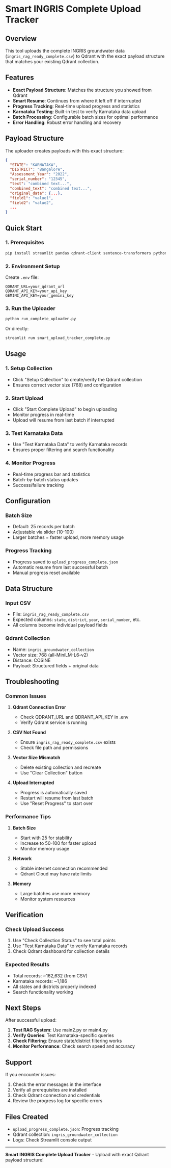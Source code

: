 # Smart INGRIS Complete Upload Tracker

## Overview
This tool uploads the complete INGRIS groundwater data (`ingris_rag_ready_complete.csv`) to Qdrant with the exact payload structure that matches your existing Qdrant collection.

## Features
- **Exact Payload Structure**: Matches the structure you showed from Qdrant
- **Smart Resume**: Continues from where it left off if interrupted
- **Progress Tracking**: Real-time upload progress and statistics
- **Karnataka Testing**: Built-in test to verify Karnataka data upload
- **Batch Processing**: Configurable batch sizes for optimal performance
- **Error Handling**: Robust error handling and recovery

## Payload Structure
The uploader creates payloads with this exact structure:
```json
{
  "STATE": "KARNATAKA",
  "DISTRICT": "Bangalore",
  "Assessment_Year": "2022",
  "serial_number": "12345",
  "text": "combined text...",
  "combined_text": "combined text...",
  "original_data": {...},
  "field1": "value1",
  "field2": "value2",
  ...
}
```

## Quick Start

### 1. Prerequisites
```bash
pip install streamlit pandas qdrant-client sentence-transformers python-dotenv
```

### 2. Environment Setup
Create `.env` file:
```env
QDRANT_URL=your_qdrant_url
QDRANT_API_KEY=your_api_key
GEMINI_API_KEY=your_gemini_key
```

### 3. Run the Uploader
```bash
python run_complete_uploader.py
```

Or directly:
```bash
streamlit run smart_upload_tracker_complete.py
```

## Usage

### 1. Setup Collection
- Click "Setup Collection" to create/verify the Qdrant collection
- Ensures correct vector size (768) and configuration

### 2. Start Upload
- Click "Start Complete Upload" to begin uploading
- Monitor progress in real-time
- Upload will resume from last batch if interrupted

### 3. Test Karnataka Data
- Use "Test Karnataka Data" to verify Karnataka records
- Ensures proper filtering and search functionality

### 4. Monitor Progress
- Real-time progress bar and statistics
- Batch-by-batch status updates
- Success/failure tracking

## Configuration

### Batch Size
- Default: 25 records per batch
- Adjustable via slider (10-100)
- Larger batches = faster upload, more memory usage

### Progress Tracking
- Progress saved to `upload_progress_complete.json`
- Automatic resume from last successful batch
- Manual progress reset available

## Data Structure

### Input CSV
- File: `ingris_rag_ready_complete.csv`
- Expected columns: `state`, `district`, `year`, `serial_number`, etc.
- All columns become individual payload fields

### Qdrant Collection
- Name: `ingris_groundwater_collection`
- Vector size: 768 (all-MiniLM-L6-v2)
- Distance: COSINE
- Payload: Structured fields + original data

## Troubleshooting

### Common Issues

1. **Qdrant Connection Error**
   - Check QDRANT_URL and QDRANT_API_KEY in .env
   - Verify Qdrant service is running

2. **CSV Not Found**
   - Ensure `ingris_rag_ready_complete.csv` exists
   - Check file path and permissions

3. **Vector Size Mismatch**
   - Delete existing collection and recreate
   - Use "Clear Collection" button

4. **Upload Interrupted**
   - Progress is automatically saved
   - Restart will resume from last batch
   - Use "Reset Progress" to start over

### Performance Tips

1. **Batch Size**
   - Start with 25 for stability
   - Increase to 50-100 for faster upload
   - Monitor memory usage

2. **Network**
   - Stable internet connection recommended
   - Qdrant Cloud may have rate limits

3. **Memory**
   - Large batches use more memory
   - Monitor system resources

## Verification

### Check Upload Success
1. Use "Check Collection Status" to see total points
2. Use "Test Karnataka Data" to verify Karnataka records
3. Check Qdrant dashboard for collection details

### Expected Results
- Total records: ~162,632 (from CSV)
- Karnataka records: ~1,186
- All states and districts properly indexed
- Search functionality working

## Next Steps

After successful upload:
1. **Test RAG System**: Use main2.py or main4.py
2. **Verify Queries**: Test Karnataka-specific queries
3. **Check Filtering**: Ensure state/district filtering works
4. **Monitor Performance**: Check search speed and accuracy

## Support

If you encounter issues:
1. Check the error messages in the interface
2. Verify all prerequisites are installed
3. Check Qdrant connection and credentials
4. Review the progress log for specific errors

## Files Created
- `upload_progress_complete.json`: Progress tracking
- Qdrant collection: `ingris_groundwater_collection`
- Logs: Check Streamlit console output

---

**Smart INGRIS Complete Upload Tracker** - Upload with exact Qdrant payload structure!

